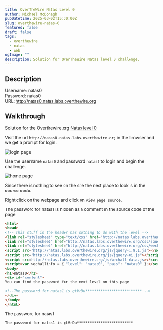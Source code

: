 ```yaml
---
title: OverTheWire Natas Level 0
author: Michael McDonagh
pubDatetime: 2025-03-02T15:30:00Z
slug: overthewire-natas-0
featured: false
draft: false
tags:
  - overthewire
  - natas
  - web
ogImage: ""
description: Solution for OverTheWire Natas level 0 challenge.
---
```


## Description  

Username: natas0  
Password: natas0  
URL:      <http://natas0.natas.labs.overthewire.org>

## Walkthrough

Solution for the Overthewire.org [Natas level 0](https://overthewire.org/wargames/natas/natas0.html)

Visit the url `http://natas0.natas.labs.overthewire.org` in the browser and we get a prompt for login.

![login page](@/assets/images/overthewire/natas/natas00_login.png)

Use the username `natas0` and password `natas0` to login and begin the challenge.

![home page](@/assets/images/overthewire/natas/natas00_home_page.png)

Since there is nothing to see on the site the next place to look is in the source code.

Right click on the webpage and click on `view page source`.

The password for natas1 is hidden as a comment in the source code of the page.

```html
<html>
<head>
<!-- This stuff in the header has nothing to do with the level -->
<link rel="stylesheet" type="text/css" href="http://natas.labs.overthewire.org/css/level.css">
<link rel="stylesheet" href="http://natas.labs.overthewire.org/css/jquery-ui.css" />
<link rel="stylesheet" href="http://natas.labs.overthewire.org/css/wechall.css" />
<script src="http://natas.labs.overthewire.org/js/jquery-1.9.1.js"></script>
<script src="http://natas.labs.overthewire.org/js/jquery-ui.js"></script>
<script src=http://natas.labs.overthewire.org/js/wechall-data.js></script><script src="http://natas.labs.overthewire.org/js/wechall.js"></script>
<script>var wechallinfo = { "level": "natas0", "pass": "natas0" };</script></head>
<body>
<h1>natas0</h1>
<div id="content">
You can find the password for the next level on this page.

<!--The password for natas1 is gtVrDu************************** -->
</div>
</body>
</html>
```

The password for natas1

```text
The password for natas1 is gtVrDu**************************
```
